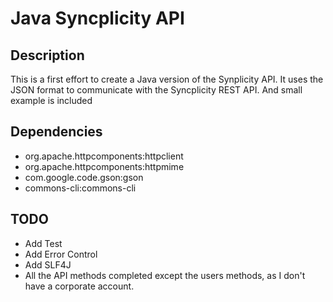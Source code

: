 # Java Syncplicity API

## Description
This is a first effort to create a Java version of the Synplicity API.
It uses the JSON format to communicate with the Syncplicity REST API.
And small example is included

## Dependencies
- org.apache.httpcomponents:httpclient
- org.apache.httpcomponents:httpmime
- com.google.code.gson:gson
- commons-cli:commons-cli

## TODO
- Add Test
- Add Error Control
- Add SLF4J
- All the API methods completed except the users methods, as I don't have a corporate account.
